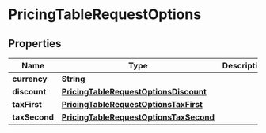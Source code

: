 

# PricingTableRequestOptions


## Properties

Name | Type | Description | Notes
------------ | ------------- | ------------- | -------------
**currency** | **String** |  |  [optional]
**discount** | [**PricingTableRequestOptionsDiscount**](PricingTableRequestOptionsDiscount.md) |  |  [optional]
**taxFirst** | [**PricingTableRequestOptionsTaxFirst**](PricingTableRequestOptionsTaxFirst.md) |  |  [optional]
**taxSecond** | [**PricingTableRequestOptionsTaxSecond**](PricingTableRequestOptionsTaxSecond.md) |  |  [optional]



